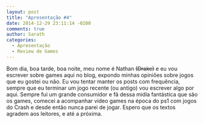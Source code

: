 ```yaml
---
layout: post
title: "Apresentação #4"
date: 2014-12-29 23:11:14 -0200
comments: true
author: Sarath
categories:
  - Apresentação
  - Review de Games
---
```


Bom dia, boa tarde, boa noite, meu nome é Nathan <strike>(Drake)</strike> e eu vou escrever sobre games aqui no blog, expondo minhas opiniões sobre jogos que eu gostei ou não. 
Eu vou tentar manter os posts com frequência, sempre que eu terminar um jogo recente (ou antigo) vou escrever algo por aqui. 
Sempre fui um grande consumidor e fã dessa midía fantástica que são os games, comecei a acompanhar video games na época do ps1 com jogos do Crash e desde então nunca parei de jogar. 
Espero que os textos agradem aos leitores, e até a próxima.

